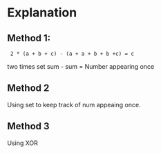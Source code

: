 # Explanation

## Method 1:

``` 2 * (a + b + c) - (a + a + b + b +c) = c```

two times set sum - sum = Number appearing once

## Method 2 

Using set to keep track of num appeaing once.

## Method 3

Using XOR 




